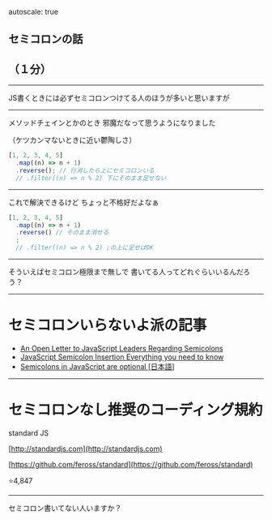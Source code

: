 autoscale: true

## セミコロンの話
## （１分）

---

JS書くときには必ずセミコロンつけてる人のほうが多いと思いますが

---

メソッドチェインとかのとき
邪魔だなって思うようになりました

（ケツカンマないときに近い鬱陶しさ）

```javascript
[1, 2, 3, 4, 5]
  .map((n) => n + 1)
  .reverse(); // 行消したら上にセミコロンいる
  // .filter((n) => n % 2) 下にそのまま足せない
```

---

これで解決できるけど
ちょっと不格好だよなぁ

```javascript
[1, 2, 3, 4, 5]
  .map((n) => n + 1)
  .reverse() // そのまま消せる
  ;
  // .filter((n) => n % 2) ;の上に足せばOK
```

---

そういえばセミコロン極限まで無しで
書いてる人ってどれぐらいいるんだろう？

---

# セミコロンいらないよ派の記事

- [An Open Letter to JavaScript Leaders Regarding Semicolons](http://blog.izs.me/post/2353458699/an-open-letter-to-javascript-leaders-regarding)
- [JavaScript Semicolon Insertion Everything you need to know](http://inimino.org/~inimino/blog/javascript_semicolons)
- [Semicolons in JavaScript are optional ](http://mislav.net/2010/05/semicolons/) \[[日本語](http://2012.8-p.info/japanese/3/9/semicolon)\]

---

# セミコロンなし推奨のコーディング規約

standard JS

[http://standardjs.com](http://standardjs.com)

[https://github.com/feross/standard](https://github.com/feross/standard)

⭐️4,847

---

セミコロン書いてない人いますか？
